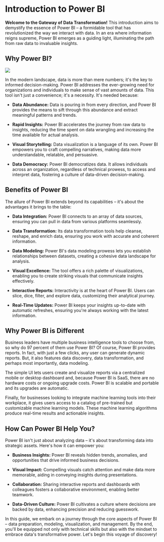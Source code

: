 # **Introduction to Power BI**
    
**Welcome to the Gateway of Data Transformation!** This introduction aims to demystify the essence of Power BI – a formidable tool that has revolutionized the way we interact with data. In an era where information reigns supreme, Power BI emerges as a guiding light, illuminating the path from raw data to invaluable insights.

## **Why Power BI?**
![](https://images.datacamp.com/image/upload/v1649678469/shutterstock_1918149422_5a347a0c57.jpg)


In the modern landscape, data is more than mere numbers; it's the key to informed decision-making. Power BI addresses the ever-growing need for organizations and individuals to make sense of vast amounts of data. This tool isn't just a convenience; it's a necessity. It's needed because:

- **Data Abundance:** Data is pouring in from every direction, and Power BI provides the means to sift through this abundance and extract meaningful patterns and trends.

- **Rapid Insights:** Power BI accelerates the journey from raw data to insights, reducing the time spent on data wrangling and increasing the time available for actual analysis.

- **Visual Storytelling:** Data visualization is a language of its own. Power BI empowers you to craft compelling narratives, making data more understandable, relatable, and persuasive.

- **Data Democracy:** Power BI democratizes data. It allows individuals across an organization, regardless of technical prowess, to access and interpret data, fostering a culture of data-driven decision-making.

## **Benefits of Power BI**

The allure of Power BI extends beyond its capabilities – it's about the advantages it brings to the table:

- **Data Integration:** Power BI connects to an array of data sources, ensuring you can pull in data from various platforms seamlessly.

- **Data Transformation:** Its data transformation tools help cleanse, reshape, and enrich data, ensuring you work with accurate and coherent information.

- **Data Modeling:** Power BI's data modeling prowess lets you establish relationships between datasets, creating a cohesive data landscape for analysis.

- **Visual Excellence:** The tool offers a rich palette of visualizations, enabling you to create striking visuals that communicate insights effectively.

- **Interactive Reports:** Interactivity is at the heart of Power BI. Users can slice, dice, filter, and explore data, customizing their analytical journey.

- **Real-Time Updates:** Power BI keeps your insights up-to-date with automatic refreshes, ensuring you're always working with the latest information.

## **Why Power BI is Different**

Business leaders have multiple business intelligence tools to choose from, so why do 97 percent of them use Power BI? Of course, Power BI provides reports. In fact, with just a few clicks, any user can generate dynamic reports.  But, it also features data discovery, data transformation, and perhaps most importantly, data modeling.

The simple UI lets users create and visualize reports via a centralized mobile or desktop dashboard and, because Power BI is SaaS, there are no hardware costs or ongoing upgrade costs. Power BI is scalable and portable and its upgrades are automatic. 

Finally, for businesses looking to integrate machine learning tools into their workplace, it gives users access to a catalog of pre-trained but customizable machine learning models. These machine learning algorithms produce real-time results and actionable insights. 

## **How Can Power BI Help You?**

Power BI isn't just about analyzing data – it's about transforming data into strategic assets. Here's how it can empower you:

- **Business Insights:** Power BI reveals hidden trends, anomalies, and opportunities that drive informed business decisions.

- **Visual Impact:** Compelling visuals catch attention and make data more memorable, aiding in conveying insights during presentations.

- **Collaboration:** Sharing interactive reports and dashboards with colleagues fosters a collaborative environment, enabling better teamwork.

- **Data-Driven Culture:** Power BI cultivates a culture where decisions are backed by data, enhancing precision and reducing guesswork.

In this guide, we embark on a journey through the core aspects of Power BI – data preparation, modeling, visualization, and management. By the end, you'll be equipped not only with technical skills but also with the mindset to embrace data's transformative power. Let's begin this voyage of discovery!

